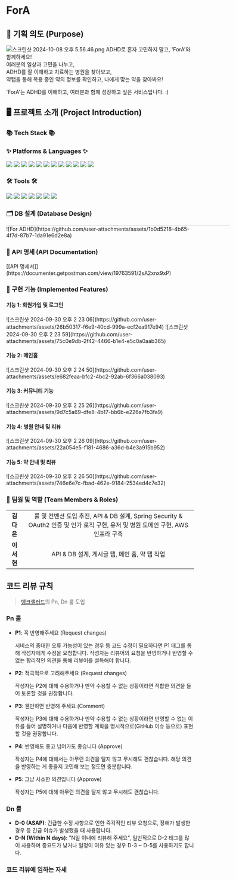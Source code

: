 <h1>ForA</h1>
<h2>📝 기획 의도 (Purpose)</h2>

![스크린샷 2024-10-08 오후 5.56.46.png](..%2F..%2F..%2F..%2F..%2F..%2Fvar%2Ffolders%2F52%2F3wjgb3014nb4ck6_b657wf680000gn%2FT%2FTemporaryItems%2FNSIRD_screencaptureui_vMK5cH%2F%EC%8A%A4%ED%81%AC%EB%A6%B0%EC%83%B7%202024-10-08%20%EC%98%A4%ED%9B%84%205.56.46.png)
ADHD로 혼자 고민하지 말고, 'ForA'와 함께하세요!<br />
여러분의 일상과 고민을 나누고,<br />
ADHD를 잘 이해하고 치료하는 병원을 찾아보고,<br />
약탭을 통해 복용 중인 약의 정보를 확인하고, 나에게 맞는 약을 찾아봐요!<br />

'ForA'는 ADHD를 이해하고, 여러분과 함께 성장하고 싶은 서비스입니다. :)<br />



<h2>🖥️ 프로젝트 소개 (Project Introduction)</h2>

<h3>📚 Tech Stack 📚</h3>
<h3>✨ Platforms & Languages ✨</h3>

<img src="https://img.shields.io/badge/Spring-6DB33F?style=flat&logo=Spring&logoColor=white" /> <img src="https://img.shields.io/badge/Spring Security-6DB33F?style=flat&logo=SpringSecurity&logoColor=white" /> <img src="https://img.shields.io/badge/Spring OAuth2-6DB33F?style=flat&logo=Spring&logoColor=white" /> <img src="https://img.shields.io/badge/Spring data JPA-6DB33F?style=flat&logo=Spring&logoColor=white" /> <img src="https://img.shields.io/badge/QueryDsl-0769AD?style=flat&logoColor=white" /> <img src="https://img.shields.io/badge/MyBatis-0769AD?style=flat&logoColor=white" /> <img src="https://img.shields.io/badge/AWS-232F3E?style=flat&logo=amazonwebservices&logoColor=white" /> <img src="https://img.shields.io/badge/S3-232F3E?style=flat&logo=amazons3&logoColor=white" /> <img src="https://img.shields.io/badge/RDS-527FFF?style=flat&logo=amazonrds&logoColor=white" /> <img src="https://img.shields.io/badge/SES-DD344C?style=flat&logo=amazonsimpleemailservice&logoColor=white" /> <img src="https://img.shields.io/badge/MySQL-4479A1?style=flat&logo=mysql&logoColor=white" /> <img src="https://img.shields.io/badge/Jenkins-D24939?style=flat&logo=jenkins&logoColor=white" />


<h3>🛠️ Tools 🛠️</h3>

<img src="https://img.shields.io/badge/git-F05032?style=flat&logo=git&logoColor=white" /> <img src="https://img.shields.io/badge/github-181717?style=flat&logo=github&logoColor=white" /> <img src="https://img.shields.io/badge/intelliJ-000000?style=flat&logo=intellijidea&logoColor=white" /> <img src="https://img.shields.io/badge/Docker-2496ED?style=flat&logo=docker&logoColor=white" /> <img src="https://img.shields.io/badge/Postman-FF6C37?style=flat&logo=postman&logoColor=white" /> <img src="https://img.shields.io/badge/Notion-000000?style=flat&logo=notion&logoColor=white" /> <img src="https://img.shields.io/badge/Redis-FF4438?style=flat&logo=redis&logoColor=white" />


<h3>🗂 DB 설계 (Database Design)</h3>
<iframe width="600" height="1" src="https://www.erdcloud.com/p/ZDhxaytCGA66ZnZ3x" frameborder="0" allowfullscreen></iframe>
![For ADHD](https://github.com/user-attachments/assets/1b0d5218-4b65-4f7d-87b7-1da91e6d2e8a)


<h3>📜 API 명세 (API Documentation)</h3>
[[API 명세서]](https://documenter.getpostman.com/view/19763591/2sA2xnx9xP)

<h3>🚀 구현 기능 (Implemented Features)</h3>

<h4>기능 1: 회원가입 및 로그인</h4>
![스크린샷 2024-09-30 오후 2 23 06](https://github.com/user-attachments/assets/26b50317-f6e9-40cd-999a-ecf2ea917e94)
![스크린샷 2024-09-30 오후 2 23 59](https://github.com/user-attachments/assets/75c0e9db-2f42-4466-b1e4-e5c0a0aab365)


<h4>기능 2: 메인홈</h4>
![스크린샷 2024-09-30 오후 2 24 50](https://github.com/user-attachments/assets/e682feaa-bfc2-4bc2-92ab-6f366a038093)

<h4>기능 3: 커뮤니티 기능</h4>
![스크린샷 2024-09-30 오후 2 25 26](https://github.com/user-attachments/assets/9d7c5a69-dfe8-4b17-bb6b-e226a7fb3fa9)

<h4>기능 4: 병원 안내 및 리뷰</h4>
![스크린샷 2024-09-30 오후 2 26 09](https://github.com/user-attachments/assets/22a054e5-f181-4686-a36d-b4e3a915b952)

<h4>기능 5: 약 안내 및 리뷰</h4>
![스크린샷 2024-09-30 오후 2 26 50](https://github.com/user-attachments/assets/746e6e7c-fbad-462e-9184-2534ed4c7e32)


<h3>👥 팀원 및 역할 (Team Members & Roles)</h3>
<table>
  <tbody>
    <tr>
      <td align="center"><b>김다은</b></td>
      <td align="center">룰 및 컨벤션 도입 추진, API & DB 설계, Spring Security & OAuth2 인증 및 인가 로직 구현, 유저 및 병원 도메인 구현, AWS 인프라 구축</td>
    </tr>
    <tr>
      <td align="center"><b>이서현</b></td>
      <td align="center">API & DB 설계, 게시글 탭, 메인 홈, 약 탭 작업</td>
    </tr>
  </tbody>
</table>


## 코드 리뷰 규칙

> [뱅크샐러드](https://blog.banksalad.com/tech/banksalad-code-review-culture/)의 Pn, Dn 룰 도입

### Pn 룰

-  **P1**: 꼭 반영해주세요 (Request changes)
    
    서비스의 중대한 오류 가능성이 있는 경우 등 코드 수정이 필요하다면 P1 태그를 통해 작성자에게 수정을 요청합니다.
    작성자는 리뷰어의 요청을 반영하거나 반영할 수 없는 합리적인 의견을 통해 리뷰어를 설득해야 합니다.

- **P2**: 적극적으로 고려해주세요 (Request changes)

  작성자는 P2에 대해 수용하거나 만약 수용할 수 없는 상황이라면 적합한 의견을 들어 토론할 것을 권장합니다.

- **P3**: 웬만하면 반영해 주세요 (Comment)
  
    작성자는 P3에 대해 수용하거나 만약 수용할 수 없는 상황이라면 반영할 수 없는 이유를 들어 설명하거나 다음에 반영할 계획을 명시적으로(GitHub 이슈 등으로) 표현할 것을 권장합니다.

- **P4**: 반영해도 좋고 넘어가도 좋습니다 (Approve)

    작성자는 P4에 대해서는 아무런 의견을 달지 않고 무시해도 괜찮습니다. 해당 의견을 반영하는 게 좋을지 고민해 보는 정도면 충분합니다.

- **P5**: 그냥 사소한 의견입니다 (Approve)
  
    작성자는 P5에 대해 아무런 의견을 달지 않고 무시해도 괜찮습니다.

### Dn 룰

- **D-0 (ASAP)**: 긴급한 수정 사항으로 인한 즉각적인 리뷰 요청으로, 장애가 발생한 경우 등 긴급 이슈가 발생했을 때 사용합니다.
- **D-N (Within N days)**: "N일 이내에 리뷰해 주세요", 일반적으로 D-2 태그를 많이 사용하며 중요도가 낮거나 일정이 여유 있는 경우 D-3 ~ D-5를 사용하기도 합니다.

### 코드 리뷰에 임하는 자세
